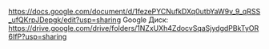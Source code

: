 https://docs.google.com/document/d/1fezePYCNufkDXq0utbYaW9v_9_qRSS_ufQKrpJDepgk/edit?usp=sharing
Google Диск: https://drive.google.com/drive/folders/1NZxUXh4ZdocvSqaSjydgdPBkTyOR6IfP?usp=sharing
